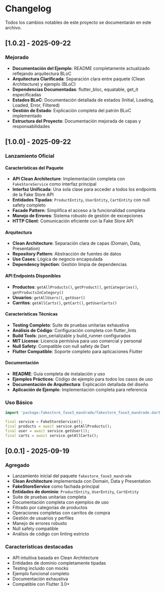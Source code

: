 # Changelog

Todos los cambios notables de este proyecto se documentarán en este archivo.

## [1.0.2] - 2025-09-22

### Mejorado
- **Documentación del Ejemplo**: README completamente actualizado reflejando arquitectura BLoC
- **Arquitectura Clarificada**: Separación clara entre paquete (Clean Architecture) y ejemplo (BLoC)
- **Dependencias Documentadas**: flutter_bloc, equatable, get_it especificadas
- **Estados BLoC**: Documentación detallada de estados (Initial, Loading, Loaded, Error, Filtered)
- **Gestión de Estado**: Explicación completa del patrón BLoC implementado
- **Estructura del Proyecto**: Documentación mejorada de capas y responsabilidades


## [1.0.0] - 2025-09-22

### Lanzamiento Oficial

#### Características del Paquete
- **API Clean Architecture**: Implementación completa con `FakeStoreService` como interfaz principal
- **Interfaz Unificada**: Una sola clase para acceder a todos los endpoints de la Fake Store API
- **Entidades Tipadas**: `ProductEntity`, `UserEntity`, `CartEntity` con null safety completo
- **Facade Pattern**: Simplifica el acceso a la funcionalidad completa
- **Manejo de Errores**: Sistema robusto de gestión de excepciones
- **HTTP Client**: Comunicación eficiente con la Fake Store API

#### Arquitectura
- **Clean Architecture**: Separación clara de capas (Domain, Data, Presentation)
- **Repository Pattern**: Abstracción de fuentes de datos
- **Use Cases**: Lógica de negocio encapsulada
- **Dependency Injection**: Gestión limpia de dependencias

#### API Endpoints Disponibles
- **Productos**: `getAllProducts()`, `getProduct()`, `getCategories()`, `getProductsInCategory()`
- **Usuarios**: `getAllUsers()`, `getUser()`
- **Carritos**: `getAllCarts()`, `getCart()`, `getUserCarts()`

#### Características Técnicas
- **Testing Completo**: Suite de pruebas unitarias exhaustiva
- **Análisis de Código**: Configuración completa con flutter_lints
- **Build Tools**: json_serializable y build_runner configurados
- **MIT License**: Licencia permisiva para uso comercial y personal
- **Null Safety**: Compatible con null safety de Dart
- **Flutter Compatible**: Soporte completo para aplicaciones Flutter

#### Documentación
- **README**: Guía completa de instalación y uso
- **Ejemplos Prácticos**: Código de ejemplo para todos los casos de uso
- **Documentación de Arquitectura**: Explicación detallada del diseño
- **Aplicación de Ejemplo**: Implementación completa para referencia

### Uso Básico
```dart
import 'package:fakestore_fase3_mandrade/fakestore_fase3_mandrade.dart';

final service = FakeStoreService();
final products = await service.getAllProducts();
final user = await service.getUser(1);
final carts = await service.getAllCarts();
```

## [0.0.1] - 2025-09-19

### Agregado
- Lanzamiento inicial del paquete `fakestore_fase3_mandrade`
- **Clean Architecture** implementada con Domain, Data y Presentation
- **FakeStoreService** como fachada principal
- **Entidades de dominio**: `ProductEntity`, `UserEntity`, `CartEntity`
- Suite de pruebas unitarias completa
- Documentación completa con ejemplos de uso
- Filtrado por categorías de productos
- Operaciones completas con carritos de compra
- Gestión de usuarios y perfiles
- Manejo de errores robusto
- Null safety compatible
- Análisis de código con linting estricto

### Características destacadas
- API intuitiva basada en Clean Architecture
- Entidades de dominio completamente tipadas
- Testing incluido con mocks
- Ejemplo funcional completo
- Documentación exhaustiva
- Compatible con Flutter 3.0+